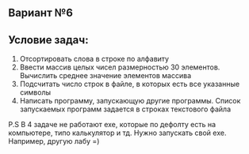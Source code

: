 ## Вариант №6
## Условие задач:

1. Отсортировать слова в строке по алфавиту
2. Ввести массив целых чисел размерностью 30 элементов. Вычислить среднее значение элементов массива
3. Подсчитать число строк в файле, в которых есть все указанные символы
4. Написать программу, запускающую другие программы. Список запускаемых программ задается в строках текстового файла

P.S В 4 задаче не работают exe, которые по дефолту есть на компьютере, типо калькулятор и тд. Нужно запускать свой exe. Например, другую лабу =)
